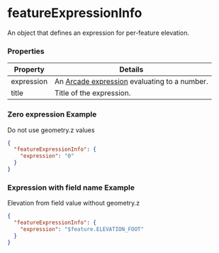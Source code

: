 # featureExpressionInfo

An object that defines an expression for per-feature elevation.

### Properties

| Property | Details
| --- | ---
| expression | An [Arcade expression](https://developers.arcgis.com/arcade/) evaluating to a number.
| title | Title of the expression.


### Zero expression Example

Do not use geometry.z values

```json
{
  "featureExpressionInfo": {
    "expression": "0"
  }
}
```
### Expression with field name Example

Elevation from field value without geometry.z

```json
{
  "featureExpressionInfo": {
    "expression": "$feature.ELEVATION_FOOT"
  }
}
```

